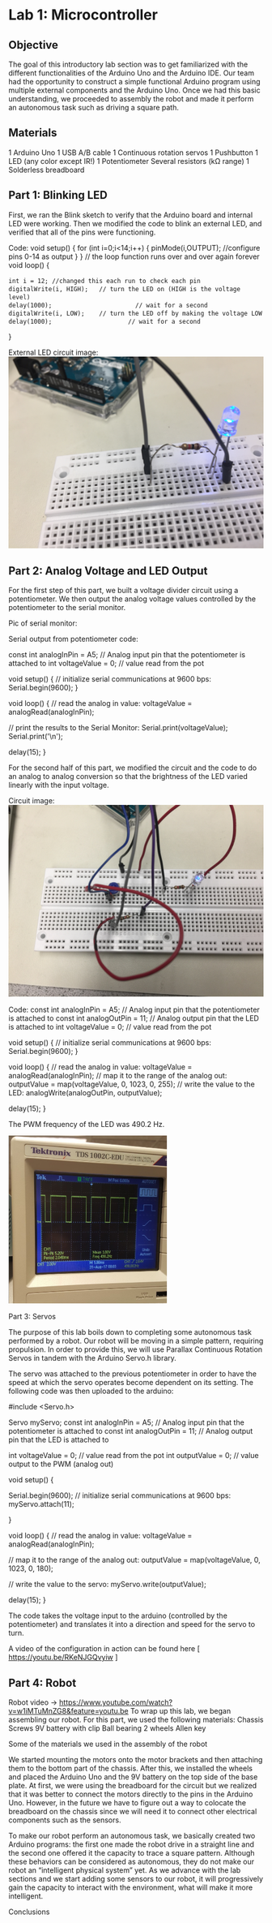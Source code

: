 # Lab 1: Microcontroller 

## Objective
 
The goal of this introductory lab section was to get familiarized with the different functionalities of the Arduino Uno and the Arduino IDE. Our team had the opportunity to construct a simple functional Arduino program using multiple external components and the Arduino Uno. Once we had this basic understanding, we proceeded to assembly the robot and made it perform an autonomous task such as driving a square path.

## Materials

1 Arduino Uno
1 USB A/B cable
1 Continuous rotation servos
1 Pushbutton
1 LED (any color except IR!)
1 Potentiometer
Several resistors (kΩ range)
1 Solderless breadboard

## Part 1: Blinking LED

First, we ran the Blink sketch to verify that the Arduino board and internal LED were working. Then we modified the code to blink an external LED, and verified that all of the pins were functioning. 

Code:
void setup() {
  for (int i=0;i<14;i++)
  {
    pinMode(i,OUTPUT); //configure pins 0-14 as output
  }
}
// the loop function runs over and over again forever
void loop() {

    int i = 12; //changed this each run to check each pin
    digitalWrite(i, HIGH);   // turn the LED on (HIGH is the voltage level)
    delay(1000);                       // wait for a second
    digitalWrite(i, LOW);    // turn the LED off by making the voltage LOW
    delay(1000);                     // wait for a second
  
}

External LED circuit image:
![External LED](images/IMG_3192.JPG)



## Part 2: Analog Voltage and LED Output

For the first step of this part, we built a voltage divider circuit using a potentiometer. We then output the analog voltage values controlled by the potentiometer to the serial monitor.

Pic of serial monitor:


Serial output from potentiometer code:

const int analogInPin = A5;  // Analog input pin that the potentiometer is attached to
int voltageValue = 0;        // value read from the pot

void setup() {
  // initialize serial communications at 9600 bps:
  Serial.begin(9600);
}

void loop() {
  // read the analog in value:
  voltageValue = analogRead(analogInPin);

  // print the results to the Serial Monitor:
  Serial.print(voltageValue);
  Serial.print('\n');

  delay(15);
}

For the second half of this part, we modified the circuit and the code to do an analog to analog conversion so that the brightness of the LED varied linearly with the input voltage. 

Circuit image:
![Circuit](images/IMG_3195.JPG)



Code:
const int analogInPin = A5;  // Analog input pin that the potentiometer is attached to
const int analogOutPin = 11; // Analog output pin that the LED is attached to
int voltageValue = 0;        // value read from the pot

void setup() {
  // initialize serial communications at 9600 bps:
  Serial.begin(9600);
}

void loop() {
  // read the analog in value:
  voltageValue = analogRead(analogInPin);
  // map it to the range of the analog out:
  outputValue = map(voltageValue, 0, 1023, 0, 255);
  // write the value to the LED:
  analogWrite(analogOutPin, outputValue);

  delay(15);
}

The PWM frequency of the LED was 490.2 Hz.

![PWM frequency](images/PWNFreq.png)



Part 3: Servos

The purpose of this lab boils down to completing some autonomous task performed by a robot. Our robot will be moving in a simple pattern, requiring propulsion. In order to provide this, we will use Parallax Continuous Rotation Servos in tandem with the Arduino Servo.h library.

The servo was attached to the previous potentiometer in order to have the speed at which the servo operates become dependent on its setting. The following code was then uploaded to the arduino:


#include <Servo.h>

Servo myServo;
const int analogInPin = A5;  // Analog input pin that the potentiometer is attached to
const int analogOutPin = 11; // Analog output pin that the LED is attached to

int voltageValue = 0;        // value read from the pot
int outputValue = 0;        // value output to the PWM (analog out)

void setup() {

  Serial.begin(9600);     // initialize serial communications at 9600 bps:
  myServo.attach(11);
  
}

void loop() {
  // read the analog in value:
  voltageValue = analogRead(analogInPin);

  // map it to the range of the analog out:
  outputValue = map(voltageValue, 0, 1023, 0, 180);

  // write the value to the servo:
  myServo.write(outputValue);

  delay(15);
}

The code takes the voltage input to the arduino (controlled by the potentiometer) and translates it into a direction and speed for the servo to turn.

A video of the configuration in action can be found here [ https://youtu.be/RKeNJGQvyiw ]


## Part 4: Robot

Robot video -> https://www.youtube.com/watch?v=w1iMTuMnZG8&feature=youtu.be 
To wrap up this lab, we began assembling our robot. For this part, we used the following materials:
Chassis
Screws
9V battery with clip
Ball bearing
2 wheels 
Allen key 


Some of the materials we used in the assembly of the robot



We started mounting the motors onto the motor brackets and then attaching them to the bottom part of the chassis. After this, we installed the wheels and placed the Arduino Uno and the 9V battery on the top side of the base plate. At first, we were using the breadboard for the circuit but we realized that it was better to connect the motors directly to the pins in the Arduino Uno. However, in the future we have to figure out a way to colocate the breadboard on the chassis since we will need it to connect other electrical components such as the sensors. 

To make our robot perform an autonomous task, we basically created two Arduino programs: the first one made the robot drive in a straight line and the second one offered it the capacity to trace a square pattern. Although these behaviors can be considered as autonomous, they do not make our robot an “intelligent physical system” yet. As we advance with the lab sections and we start adding some sensors to our robot, it will progressively gain the capacity to interact with the environment, what will make it more intelligent.  

Conclusions
